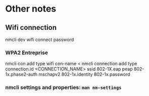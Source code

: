 # Other notes

## Wifi connection
nmcli dev wifi connect <ssid> password <password>

### WPA2 Entreprise
nmcli con add type wifi con-name <
nmcli connection add type <TYPE> connection.id <CONNECTION_NAME> ssid <SSID> 802-1X.eap peap  802-1x.phase2-auth mschapv2 802-1x.identity <IDENTITY> 802-1x.password <password>
### nmcli settings and properties: ```man nm-settings```
